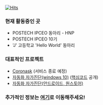 [![Hits](https://hits.seeyoufarm.com/api/count/incr/badge.svg?url=https%3A%2F%2Fgithub.com%2FSeHuyun-Kim04)](https://hits.seeyoufarm.com)

### 현재 활동중인 곳
- POSTECH IPCEO 동아리 - HNP
- POSTECH IPCEO 10기
- 'J' 고등학교 'Hello World' 동아리

### 대표적인 프로젝트
 - [Coronask](https://coronask.kr) (서비스 종료 예정)
 - [자동화 자가진단(windows 10)](http://acs-program.kro.kr/) ([핵심코드](https://github.com/SeHuyun-Kim04/Auto-Self-Check) 공개)
 - [자동화 자가진단(안드로이드, 원스토어)](https://onestore.co.kr/userpoc/apps/view?pid=0000750469#)
 
### 추가적인 정보는 [여기](https://sehuyun-kim04.github.io/)로 이동해주세요!
